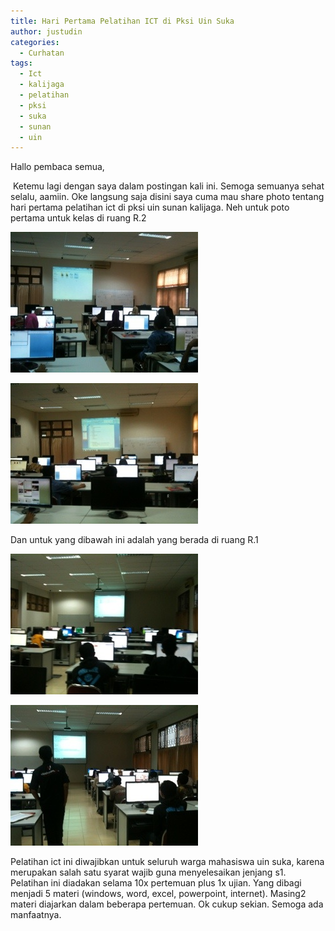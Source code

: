 ```yaml
---
title: Hari Pertama Pelatihan ICT di Pksi Uin Suka
author: justudin
categories:
  - Curhatan
tags:
  - Ict
  - kalijaga
  - pelatihan
  - pksi
  - suka
  - sunan
  - uin
---
```

Hallo pembaca semua,

​	Ketemu lagi dengan saya dalam postingan kali ini. Semoga semuanya sehat selalu, aamiin. Oke langsung saja disini saya cuma mau share photo tentang hari pertama pelatihan ict di pksi uin sunan kalijaga. Neh untuk poto pertama untuk kelas di ruang R.2 

[<img src="/files/uploads/2013/02/20130227-081611.jpg" alt="20130227-081611.jpg" class="alignnone size-full" />](/files/uploads/2013/02/20130227-081611.jpg)

[<img src="/files/uploads/2013/02/20130227-081622.jpg" alt="20130227-081622.jpg" class="alignnone size-full" />](/files/uploads/2013/02/20130227-081622.jpg)

Dan untuk yang dibawah ini adalah yang berada di ruang R.1

[<img src="/files/uploads/2013/02/20130227-081631.jpg" alt="20130227-081631.jpg" class="alignnone size-full" />](/files/uploads/2013/02/20130227-081631.jpg)

[<img src="/files/uploads/2013/02/20130227-081638.jpg" alt="20130227-081638.jpg" class="alignnone size-full" />](/files/uploads/2013/02/20130227-081638.jpg)

Pelatihan ict ini diwajibkan untuk seluruh warga mahasiswa uin suka, karena merupakan salah satu syarat wajib guna menyelesaikan jenjang s1. Pelatihan ini diadakan selama 10x pertemuan plus 1x ujian. Yang dibagi menjadi 5 materi (windows, word, excel, powerpoint, internet). Masing2 materi diajarkan dalam beberapa pertemuan. Ok cukup sekian. Semoga ada manfaatnya.